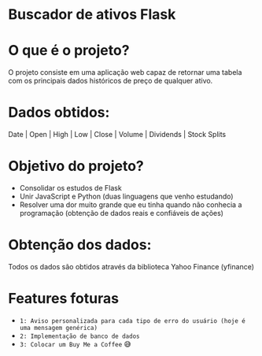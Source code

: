 <h1>Buscador de ativos Flask</h1>

# O que é o projeto?

O projeto consiste em uma aplicação web capaz de retornar uma tabela com os principais dados históricos de preço de qualquer ativo.

# Dados obtidos:

Date | Open | High | Low | Close | Volume | Dividends | Stock Splits    

# Objetivo do projeto?

- Consolidar os estudos de Flask
- Unir JavaScript e Python (duas linguagens que venho estudando)
- Resolver uma dor muito grande que eu tinha quando não conhecia a programação (obtenção de dados reais e confiáveis de ações)

# Obtenção dos dados:

Todos os dados são obtidos através da biblioteca Yahoo Finance (yfinance)

# Features foturas

- `1: Aviso personalizada para cada tipo de erro do usuário (hoje é uma mensagem genérica)`
- `2: Implementação de banco de dados`
- `3: Colocar um Buy Me a Coffee` :sweat_smile:
